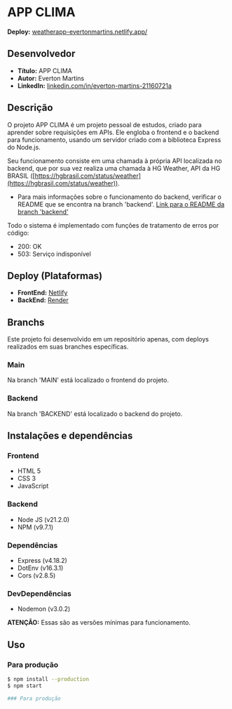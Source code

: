 # APP CLIMA

**Deploy:** [weatherapp-evertonmartins.netlify.app/](https://weatherapp-evertonmartins.netlify.app/)

## Desenvolvedor

- **Título:** APP CLIMA
- **Autor:** Everton Martins
- **LinkedIn:** [linkedin.com/in/everton-martins-21160721a](https://www.linkedin.com/in/everton-martins-21160721a)

## Descrição

O projeto APP CLIMA é um projeto pessoal de estudos, criado para aprender sobre requisições em APIs. Ele engloba o frontend e o backend para funcionamento, usando um servidor criado com a biblioteca Express do Node.js.

Seu funcionamento consiste em uma chamada à própria API localizada no backend, que por sua vez realiza uma chamada à HG Weather, API da HG BRASIL ([https://hgbrasil.com/status/weather](https://hgbrasil.com/status/weather)).

- Para mais informações sobre o funcionamento do backend, verificar o README que se encontra na branch 'backend'. [Link para o README da branch 'backend'](https://github.com/evertonmartins707/app_clima/tree/backend)

Todo o sistema é implementado com funções de tratamento de erros por código:

- 200: OK
- 503: Serviço indisponível

## Deploy (Plataformas)

- **FrontEnd:** [Netlify](https://www.netlify.com/)
- **BackEnd:** [Render](https://render.com/)

## Branchs

Este projeto foi desenvolvido em um repositório apenas, com deploys realizados em suas branches específicas.

### Main

Na branch 'MAIN' está localizado o frontend do projeto.

### Backend

Na branch 'BACKEND' está localizado o backend do projeto.

## Instalações e dependências

### Frontend

- HTML 5
- CSS 3
- JavaScript

### Backend

- Node JS (v21.2.0)
- NPM (v9.7.1)

### Dependências

- Express (v4.18.2)
- DotEnv (v16.3.1)
- Cors (v2.8.5)

### DevDependências

- Nodemon (v3.0.2)

**ATENÇÃO:** Essas são as versões mínimas para funcionamento.

## Uso

### Para produção

```bash
$ npm install --production
$ npm start

### Para produção
